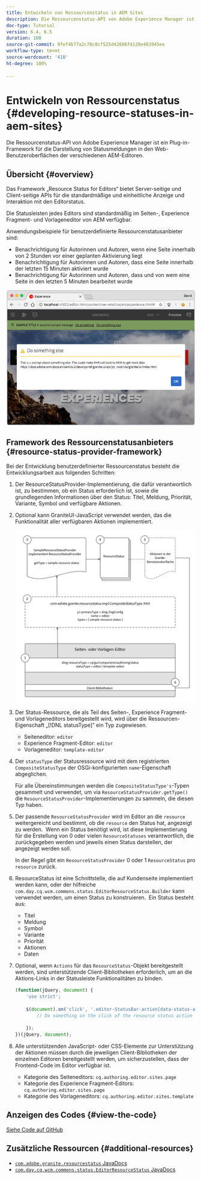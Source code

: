 ```yaml
---
title: Entwickeln von Ressourcenstatus in AEM Sites
description: Die Ressourcenstatus-API von Adobe Experience Manager ist ein Plug-in-Framework für die Darstellung von Statusmeldungen in den Web-Benutzeroberflächen der verschiedenen AEM-Editoren.
doc-type: Tutorial
version: 6.4, 6.5
duration: 108
source-git-commit: 9fef4b77a2c70c8cf525d42686f4120e481945ee
workflow-type: tm+mt
source-wordcount: '410'
ht-degree: 100%

---
```



# Entwickeln von Ressourcenstatus {#developing-resource-statuses-in-aem-sites}

Die Ressourcenstatus-API von Adobe Experience Manager ist ein Plug-in-Framework für die Darstellung von Statusmeldungen in den Web-Benutzeroberflächen der verschiedenen AEM-Editoren.

## Übersicht {#overview}

Das Framework „Resource Status for Editors“ bietet Server-seitige und Client-seitige APIs für die standardmäßige und einheitliche Anzeige und Interaktion mit den Editorstatus.

Die Statusleisten jedes Editors sind standardmäßig im Seiten-, Experience Fragment- und Vorlageneditor von AEM verfügbar.

Anwendungsbeispiele für benutzerdefinierte Ressourcenstatusanbieter sind:

* Benachrichtigung für Autorinnen und Autoren, wenn eine Seite innerhalb von 2 Stunden vor einer geplanten Aktivierung liegt
* Benachrichtigung für Autorinnen und Autoren, dass eine Seite innerhalb der letzten 15 Minuten aktiviert wurde
* Benachrichtigung für Autorinnen und Autoren, dass und von wem eine Seite in den letzten 5 Minuten bearbeitet wurde

![Übersicht über den Ressourcenstatus eines AEM-Editors](assets/sample-editor-resource-status-screenshot.png)

## Framework des Ressourcenstatusanbieters {#resource-status-provider-framework}

Bei der Entwicklung benutzerdefinierter Ressourcenstatus besteht die Entwicklungsarbeit aus folgenden Schritten:

1. Der ResourceStatusProvider-Implementierung, die dafür verantwortlich ist, zu bestimmen, ob ein Status erforderlich ist, sowie die grundlegenden Informationen über den Status: Titel, Meldung, Priorität, Variante, Symbol und verfügbare Aktionen.
2. Optional kann GraniteUI-JavaScript verwendet werden, das die Funktionalität aller verfügbaren Aktionen implementiert.

   ![Architektur des Ressourcenstatus](assets/sample-editor-resource-status-application-architecture.png)

3. Der Status-Ressource, die als Teil des Seiten-, Experience Fragment- und Vorlageneditors bereitgestellt wird, wird über die Ressourcen-Eigenschaft „[!DNL statusType]“ ein Typ zugewiesen.

   * Seiteneditor: `editor`
   * Experience Fragment-Editor: `editor`
   * Vorlageneditor: `template-editor`

4. Der `statusType` der Statusressource wird mit dem registrierten `CompositeStatusType` der OSGi-konfigurierten `name`-Eigenschaft abgeglichen.

   Für alle Übereinstimmungen werden die `CompositeStatusType's`-Typen gesammelt und verwendet, um via `ResourceStatusProvider.getType()` die `ResourceStatusProvider`-Implementierungen zu sammeln, die diesen Typ haben.

5. Der passende `ResourceStatusProvider` wird im Editor an die `resource` weitergereicht und bestimmt, ob die `resource` den Status hat, angezeigt zu werden.  Wenn ein Status benötigt wird, ist diese Implementierung für die Erstellung von 0 oder vielen `ResourceStatuses` verantwortlich, die zurückgegeben werden und jeweils einen Status darstellen, der angezeigt werden soll.

   In der Regel gibt ein `ResourceStatusProvider` 0 oder 1 `ResourceStatus` pro `resource` zurück.

6. ResourceStatus ist eine Schnittstelle, die auf Kundenseite implementiert werden kann, oder der hilfreiche `com.day.cq.wcm.commons.status.EditorResourceStatus.Builder` kann verwendet werden, um einen Status zu konstruieren.  Ein Status besteht aus:

   * Titel
   * Meldung
   * Symbol
   * Variante
   * Priorität
   * Aktionen
   * Daten

7. Optional, wenn `Actions` für das `ResourceStatus`-Objekt bereitgestellt werden, sind unterstützende Client-Bibliotheken erforderlich, um an die Aktions-Links in der Statusleiste Funktionalitäten zu binden.

   ```js
   (function(jQuery, document) {
       'use strict';
   
       $(document).on('click', '.editor-StatusBar-action[data-status-action-id="do-something"]', function () {
           // Do something on the click of the resource status action
   
       });
   })(jQuery, document);
   ```

8. Alle unterstützenden JavaScript- oder CSS-Elemente zur Unterstützung der Aktionen müssen durch die jeweiligen Client-Bibliotheken der einzelnen Editoren bereitgestellt werden, um sicherzustellen, dass der Frontend-Code im Editor verfügbar ist.

   * Kategorie des Seiteneditors: `cq.authoring.editor.sites.page`
   * Kategorie des Experience Fragment-Editors: `cq.authoring.editor.sites.page`
   * Kategorie des Vorlageneditors: `cq.authoring.editor.sites.template`

## Anzeigen des Codes {#view-the-code}

[Siehe Code auf GitHub](https://github.com/Adobe-Consulting-Services/acs-aem-samples/tree/master/bundle/src/main/java/com/adobe/acs/samples/resourcestatus/impl/SampleEditorResourceStatusProvider.java)

## Zusätzliche Ressourcen {#additional-resources}

* [`com.adobe.granite.resourcestatus` JavaDocs](https://helpx.adobe.com/experience-manager/6-5/sites/developing/using/reference-materials/javadoc/com/adobe/granite/resourcestatus/package-summary.html)
* [`com.day.cq.wcm.commons.status.EditorResourceStatus` JavaDocs](https://helpx.adobe.com/experience-manager/6-5/sites/developing/using/reference-materials/javadoc/com/day/cq/wcm/commons/status/EditorResourceStatus.html)
